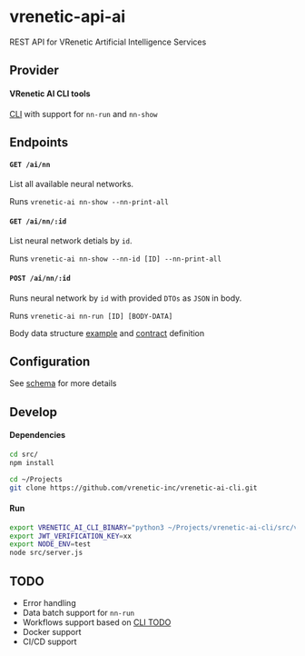 vrenetic-api-ai
===============

REST API for VRenetic Artificial Intelligence Services

Provider
--------

#### VRenetic AI CLI tools
[CLI](https://github.com/vrenetic-inc/vrenetic-ai-cli) with support for `nn-run` and `nn-show`

Endpoints
---------

#### `GET /ai/nn`

List all available neural networks. 

Runs `vrenetic-ai nn-show --nn-print-all`

#### `GET /ai/nn/:id`

List neural network detials by `id`.

Runs `vrenetic-ai nn-show --nn-id [ID] --nn-print-all`

#### `POST /ai/nn/:id`

Runs neural network by `id` with provided `DTOs` as `JSON` in body.

Runs `vrenetic-ai nn-run [ID] [BODY-DATA]`

Body data structure [example](https://github.com/vrenetic-inc/vrenetic-ai-cli#examples) and [contract](https://github.com/vrenetic-inc/vrenetic-ai-cli#contract) definition

Configuration
-------------

See [schema](https://github.com/vrenetic-inc/vrenetic-api-ai/blob/master/src/lib/core/config-schema.js) for more details

Develop
-------

#### Dependencies

```bash
cd src/
npm install
```

```bash
cd ~/Projects
git clone https://github.com/vrenetic-inc/vrenetic-ai-cli.git
```

#### Run

```bash
export VRENETIC_AI_CLI_BINARY="python3 ~/Projects/vrenetic-ai-cli/src/vrenetic/ai.py"
export JWT_VERIFICATION_KEY=xx
export NODE_ENV=test
node src/server.js
```

TODO
----
* Error handling
* Data batch support for `nn-run`
* Workflows support based on [CLI TODO](https://github.com/vrenetic-inc/vrenetic-ai-cli#todo)
* Docker support
* CI/CD support
